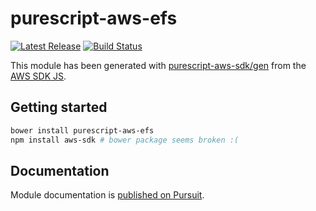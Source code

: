 # purescript-aws-efs

[![Latest Release](https://pursuit.purescript.org/packages/purescript-aws-efs/badge)](https://pursuit.purescript.org/packages/purescript-aws-efs)
[![Build Status](https://app.wercker.com/status/5909b9e96d1080804b17a28f72f87b6b/s/master)](https://app.wercker.com/project/byKey/5909b9e96d1080804b17a28f72f87b6b)

This module has been generated with [purescript-aws-sdk/gen](https://github.com/purescript-aws-sdk/gen) from the [AWS SDK JS](https://github.com/aws/aws-sdk-js).

## Getting started

```sh
bower install purescript-aws-efs
npm install aws-sdk # bower package seems broken :(
```

## Documentation

Module documentation is [published on Pursuit](http://pursuit.purescript.org/packages/purescript-aws-efs).
